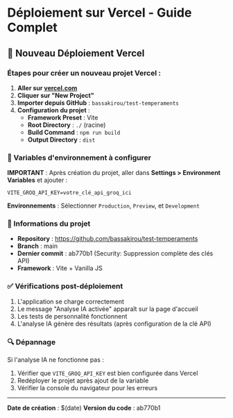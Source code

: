# Déploiement sur Vercel - Guide Complet

## 🚀 Nouveau Déploiement Vercel

### Étapes pour créer un nouveau projet Vercel :

1. **Aller sur [vercel.com](https://vercel.com)**
2. **Cliquer sur "New Project"**
3. **Importer depuis GitHub** : `bassakirou/test-temperaments`
4. **Configuration du projet** :
   - **Framework Preset** : Vite
   - **Root Directory** : `./` (racine)
   - **Build Command** : `npm run build`
   - **Output Directory** : `dist`

### 🔧 Variables d'environnement à configurer

**IMPORTANT** : Après création du projet, aller dans **Settings > Environment Variables** et ajouter :

```
VITE_GROQ_API_KEY=votre_clé_api_groq_ici
```

**Environnements** : Sélectionner `Production`, `Preview`, et `Development`

### 📝 Informations du projet

- **Repository** : https://github.com/bassakirou/test-temperaments
- **Branch** : main
- **Dernier commit** : ab770b1 (Security: Suppression complète des clés API)
- **Framework** : Vite + Vanilla JS

### ✅ Vérifications post-déploiement

1. L'application se charge correctement
2. Le message "Analyse IA activée" apparaît sur la page d'accueil
3. Les tests de personnalité fonctionnent
4. L'analyse IA génère des résultats (après configuration de la clé API)

### 🔍 Dépannage

Si l'analyse IA ne fonctionne pas :
1. Vérifier que `VITE_GROQ_API_KEY` est bien configurée dans Vercel
2. Redéployer le projet après ajout de la variable
3. Vérifier la console du navigateur pour les erreurs

---

**Date de création** : $(date)
**Version du code** : ab770b1